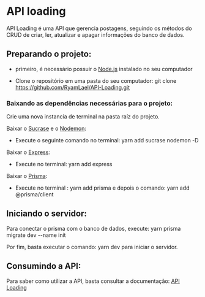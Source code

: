 # API loading 

API Loading é uma API que gerencia postagens, seguindo os métodos do CRUD de criar, ler, atualizar e apagar informações do banco de dados.

## Preparando o projeto:

- primeiro, é necessário possuir o [Node.js](https://nodejs.org/en) instalado no seu computador

- Clone o repositório em uma pasta do seu computador: git clone https://github.com/RyamLael/API-Loading.git

### Baixando as dependências necessárias para o projeto:
Crie uma nova instancia de terminal na pasta raíz do projeto.

Baixar o [Sucrase](https://sucrase.io/) e o [Nodemon](https://sucrase.io/):
- Execute o seguinte comando no terminal: yarn add sucrase nodemon -D

Baixar o [Express](https://expressjs.com/):
- Execute no terminal: yarn add express

Baixar o [Prisma](https://www.prisma.io/): 
- Execute no terminal : yarn add prisma e depois o comando: yarn add @prisma/client

## Iniciando o servidor: 
Para conectar o prisma com o banco de dados, execute: yarn prisma migrate dev --name init

Por fim, basta executar o comando: yarn dev para iniciar o servidor.

## Consumindo a API:
Para saber como utilizar a API, basta consultar a documentação: [API Loading](https://documenter.getpostman.com/view/35177931/2sA3Qqgstc)
